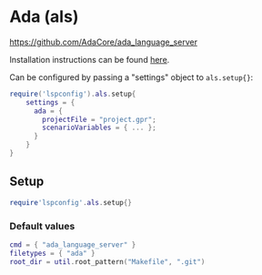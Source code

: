 # Ada (als)

https://github.com/AdaCore/ada_language_server

Installation instructions can be found [here](https://github.com/AdaCore/ada_language_server#Install).

Can be configured by passing a "settings" object to `als.setup{}`:

```lua
require('lspconfig').als.setup{
    settings = {
      ada = {
        projectFile = "project.gpr";
        scenarioVariables = { ... };
      }
    }
}
```


## Setup

```lua
require'lspconfig'.als.setup{}
```


### Default values

```lua
cmd = { "ada_language_server" }
filetypes = { "ada" }
root_dir = util.root_pattern("Makefile", ".git")
```




